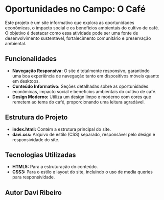 # Oportunidades no Campo: O Café

Este projeto é um site informativo que explora as oportunidades econômicas, o impacto social e os benefícios ambientais do cultivo de café. O objetivo é destacar como essa atividade pode ser uma fonte de desenvolvimento sustentável, fortalecimento comunitário e preservação ambiental.

## Funcionalidades

- **Navegação Responsiva:** O site é totalmente responsivo, garantindo uma boa experiência de navegação tanto em dispositivos móveis quanto em desktops.
- **Conteúdo Informativo:** Seções detalhadas sobre as oportunidades econômicas, impacto social e benefícios ambientais do cultivo de café.
- **Design Moderno:** Utiliza um design limpo e moderno com cores que remetem ao tema do café, proporcionando uma leitura agradável.

## Estrutura do Projeto

- **index.html:** Contém a estrutura principal do site.
- **davi.css:** Arquivo de estilo (CSS) separado, responsável pelo design e responsividade do site.

## Tecnologias Utilizadas

- **HTML5:** Para a estruturação do conteúdo.
- **CSS3:** Para o estilo e layout do site, incluindo o uso de media queries para responsividade.



## Autor Davi Ribeiro ##
